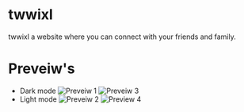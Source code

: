# twwixl
 twwixl a website where you can connect with your friends and family.
 # Preveiw's
  - Dark mode
![Preveiw 1](https://user-images.githubusercontent.com/82166240/151675915-7921aa41-fa0a-4876-9224-35fda02efe61.JPG)
![Preveiw 3](https://user-images.githubusercontent.com/82166240/151675921-29f46865-abf8-49b5-814b-d5e6f02ae79e.JPG)
  - Light mode
![Preveiw 2](https://user-images.githubusercontent.com/82166240/151675928-4c4cae13-1986-4533-a396-8c3dc9c509ac.JPG)
![Preview 4](https://user-images.githubusercontent.com/82166240/151675931-31ca503a-c9e1-4899-857b-d50a618ec51f.JPG)
